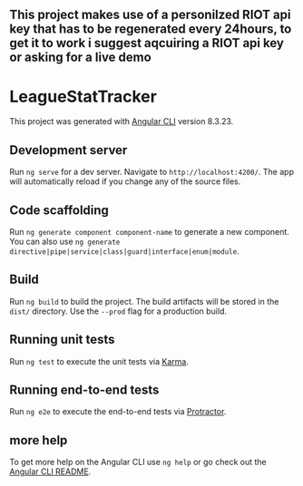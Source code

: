 ## This project makes use of a personilzed RIOT api key that has to be regenerated every 24hours, to get it to work i suggest aqcuiring a RIOT api key or asking for a live demo   

# LeagueStatTracker

This project was generated with [Angular CLI](https://github.com/angular/angular-cli) version 8.3.23.

## Development server

Run `ng serve` for a dev server. Navigate to `http://localhost:4200/`. The app will automatically reload if you change any of the source files.

## Code scaffolding

Run `ng generate component component-name` to generate a new component. You can also use `ng generate directive|pipe|service|class|guard|interface|enum|module`.

## Build

Run `ng build` to build the project. The build artifacts will be stored in the `dist/` directory. Use the `--prod` flag for a production build.

## Running unit tests

Run `ng test` to execute the unit tests via [Karma](https://karma-runner.github.io).

## Running end-to-end tests

Run `ng e2e` to execute the end-to-end tests via [Protractor](http://www.protractortest.org/).

## more help
To get more help on the Angular CLI use `ng help` or go check out the [Angular CLI README](https://github.com/angular/angular-cli/blob/master/README.md).
